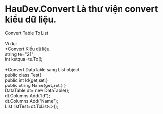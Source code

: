 # HauDev.Convert Là thư viện convert kiểu dữ liệu.
Convert Table To List<br/><br/>
Ví dụ:<br/>
+Convert Kiểu dữ liệu.<br/>
string te="21";<br/>
int ketqua=te.To<int>();<br/><br/>
+Convert DataTable sang List object.<br/>
public class Test{<br/>
  public int Id{get;set;}<br/>
  public string Name{get;set;}
}<br/>
DataTable dt= new DataTable();<br/>
dt.Columns.Add("Id");<br/>
dt.Columns.Add("Name");<br/>
List<Test> listTest=dt.ToList<<Test>>();<br/>
